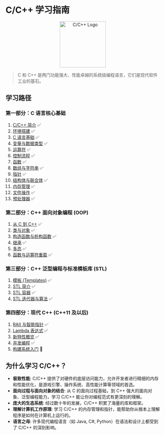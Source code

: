 # C/C++ 学习指南

<div align="center">
  <img src="../../../assets/c-cpp-logo.png" alt="C/C++ Logo" width="150">
</div>

> C 和 C++ 是两门功能强大、性能卓越的系统级编程语言，它们是现代软件工业的基石。

## 学习路径

### 第一部分：C 语言核心基础
1. [C/C++ 简介](introduction.md) ✅
2. [环境搭建](environment-setup.md) ✅
3. [C 语言基础](c-basics.md) ✅
4. [变量与数据类型](c-data-types.md) ✅
5. [运算符](c-operators.md) ✅
6. [控制流程](c-control-flow.md) ✅
7. [函数](c-functions.md) ✅
8. [数组与字符串](c-arrays-strings.md) ✅
9. [指针](c-pointers.md) ✅
10. [结构体与联合体](c-structs-unions.md) ✅
11. [内存管理](c-memory-management.md) ✅
12. [文件操作](c-file-io.md) ✅
13. [预处理器](c-preprocessor.md) ✅

### 第二部分：C++ 面向对象编程 (OOP)
1. [从 C 到 C++](cpp-from-c.md) ✅
2. [类与对象](cpp-classes-objects.md) ✅
3. [构造函数与析构函数](cpp-constructors-destructors.md) ✅
4. [继承](cpp-inheritance.md) ✅
5. [多态](cpp-polymorphism.md) ✅
6. [函数与运算符重载](cpp-overloading.md) ✅

### 第三部分：C++ 泛型编程与标准模板库 (STL)
1. [模板 (Templates)](cpp-templates.md) ✅
2. [STL 简介](cpp-stl-introduction.md) ✅
3. [STL 容器](cpp-stl-containers.md) ✅
4. [STL 迭代器与算法](cpp-stl-iterators-algorithms.md) ✅

### 第四部分：现代 C++ (C++11 及以后)
1. [RAII 与智能指针](cpp-smart-pointers.md) ✅
2. [Lambda 表达式](cpp-lambda.md) ✅
3. [新特性概览](cpp-modern-features.md) ✅
4. [并发编程](cpp-concurrency.md) ✅
5. [构建系统入门](cpp-build-systems.md) 🔄

## 为什么学习 C/C++？

- **极致性能**: C/C++ 提供了对硬件的底层访问能力，允许开发者进行精细的内存和性能优化，是游戏引擎、操作系统、高性能计算等领域的首选。
- **面向过程与面向对象的结合**: 从 C 的面向过程基础，到 C++ 强大的面向对象、泛型编程能力，学习 C/C++ 能让你对编程范式有更深刻的理解。
- **庞大的生态系统**: 经过数十年的发展，C/C++ 积累了海量的库和框架。
- **理解计算机工作原理**: 学习 C/C++ 的内存管理和指针，能帮助你从根本上理解程序是如何在计算机上运行的。
- **语言之母**: 许多现代编程语言（如 Java, C#, Python）在语法和设计上都受到了 C/C++ 的深刻影响。 